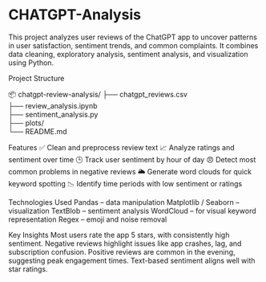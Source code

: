 # CHATGPT-Analysis
This project analyzes user reviews of the ChatGPT app to uncover patterns in user satisfaction, sentiment trends, and common complaints. It combines data cleaning, exploratory analysis, sentiment analysis, and visualization using Python.
 
 Project Structure

 📦 chatgpt-review-analysis/
├── chatgpt_reviews.csv      
├── review_analysis.ipynb     
├── sentiment_analysis.py     
├── plots/                    
└── README.md 

Features
✅ Clean and preprocess review text
📈 Analyze ratings and sentiment over time
🕒 Track user sentiment by hour of day
😠 Detect most common problems in negative reviews
🌥️ Generate word clouds for quick keyword spotting
📉 Identify time periods with low sentiment or ratings

Technologies Used
Pandas – data manipulation
Matplotlib / Seaborn – visualization
TextBlob – sentiment analysis
WordCloud – for visual keyword representation
Regex – emoji and noise removal

Key Insights
Most users rate the app 5 stars, with consistently high sentiment.
Negative reviews highlight issues like app crashes, lag, and subscription confusion.
Positive reviews are common in the evening, suggesting peak engagement times.
Text-based sentiment aligns well with star ratings.

